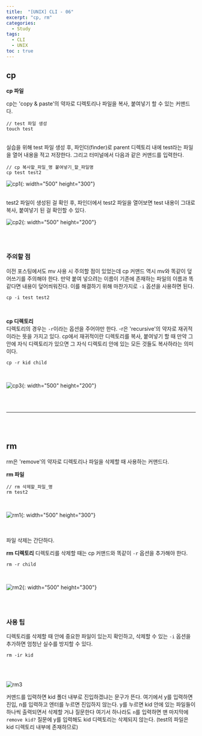 ```yaml
---
title:  "[UNIX] CLI - 06"
excerpt: "cp, rm"
categories: 
  - Study
tags: 
  - CLI
  - UNIX
toc : true
---
```


## cp

**cp 파일** <br> 

cp는 'copy & paste'의 약자로 디렉토리나 파일을 복사, 붙여넣기 할 수 있는 커맨드다.

```
// test 파일 생성
touch test
```

<br>
실습을 위해 test 파일 생성 후, 파인더(finder)로 parent 디렉토리 내에 test라는 파일을 열어 내용을 적고 저장한다. 그리고 터미널에서 다음과 같은 커맨드를 입력한다.

```
// cp 복사할_파일_명 붙여넣기_할_파일명
cp test test2
```


![cp1](https://user-images.githubusercontent.com/70805241/114302966-8184b880-9b06-11eb-8a22-7ce64d7a1c48.png){: width="500" height="300"} <br> <br>

test2 파일이 생성된 걸 확인 후, 파인더에서 test2 파일을 열어보면 test 내용이 그대로 복사, 붙여넣기 된 걸 확인할 수 있다. <br>


![cp2](https://user-images.githubusercontent.com/70805241/114303000-b2fd8400-9b06-11eb-8de2-663206eab186.png){: width="500" height="200"}

<br><br>

### 주의할 점
이전 포스팅에서도 mv 사용 시 주의할 점이 있었는데 cp 커맨드 역시 mv와 똑같이 덮어쓰기를 주의해야 한다. 만약 붙여 넣으려는 이름이 기존에 존재하는 파일의 이름과 똑같다면 내용이 덮어씌워진다. 이를 해결하기 위해 마찬가지로 `-i` 옵션을 사용하면 된다. 

```
cp -i test test2
```

<br>

**cp 디렉토리** <br>
디렉토리의 경우는 `-r`이라는 옵션을 주어야만 한다. -r은 'recursive'의 약자로 재귀적이라는 뜻을 가지고 있다.  cp에서 재귀적이란 디렉토리를 복사, 붙여넣기 할 때 만약 그 안에 자식 디렉토리가 있으면 그 자식 디렉토리 안에 있는 모든 것들도 복사하라는 의미이다.
<br>

```
cp -r kid child
```

<br>

![cp3](https://user-images.githubusercontent.com/70805241/114303530-78491b00-9b09-11eb-9f7b-f1e0ee37d592.png){: width="500" height="200"}


<br><br>

-----

<br><br>

## rm
rm은 'remove'의 약자로 디렉토리나 파일을 삭제할 때 사용하는 커맨드다. 

**rm 파일**

```
// rm 삭제할_파일_명
rm test2
```

<br>

![rm1](https://user-images.githubusercontent.com/70805241/114303795-d62a3280-9b0a-11eb-9164-aff9c862455d.png){: width="500" height="300"}

<br><br>
파일 삭제는 간단하다.

**rm 디렉토리**
디렉토리를 삭제할 때는 cp 커맨드와 똑같이 `-r` 옵션을 추가해야 한다. 

```
rm -r child
```

<br>

![rm2](https://user-images.githubusercontent.com/70805241/114303927-7718ed80-9b0b-11eb-8c55-643498fd067b.png){: width="500" height="300"}


<br><br>

### 사용 팁
디렉토리를 삭제할 때 안에 중요한 파일이 있는지 확인하고, 삭제할 수 있는 `-i` 옵션을 추가하면 엄청난 실수를 방지할 수 있다.  <br>

```
rm -ir kid
```

<br><br>

![rm3](https://user-images.githubusercontent.com/70805241/114304132-88162e80-9b0c-11eb-9835-2ea063712b8a.png)


커맨드를 입력하면 kid 폴더 내부로 진입하겠냐는 문구가 뜬다. 여기에서 y를 입력하면 진입, n를 입력하고 엔터를 누르면 진입하지 않는다. y를 누르면 kid 안에 있는 파일들이 하나씩 출력되면서 삭제할 거냐 질문한다 여기서 하나라도 `n`를 입력하면 맨 마지막에 `remove kid?` 질문에 y를 입력해도 kid 디렉토리는 삭제되지 않는다. (test의 파일은 kid 디렉토리 내부에 존재하므로)